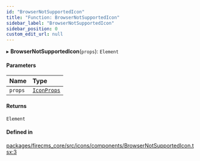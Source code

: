 ```yaml
---
id: "BrowserNotSupportedIcon"
title: "Function: BrowserNotSupportedIcon"
sidebar_label: "BrowserNotSupportedIcon"
sidebar_position: 0
custom_edit_url: null
---
```


▸ **BrowserNotSupportedIcon**(`props`): `Element`

#### Parameters

| Name | Type |
| :------ | :------ |
| `props` | [`IconProps`](../types/IconProps.md) |

#### Returns

`Element`

#### Defined in

[packages/firecms_core/src/icons/components/BrowserNotSupportedIcon.tsx:3](https://github.com/FireCMSco/firecms/blob/d45f3739/packages/firecms_core/src/icons/components/BrowserNotSupportedIcon.tsx#L3)
